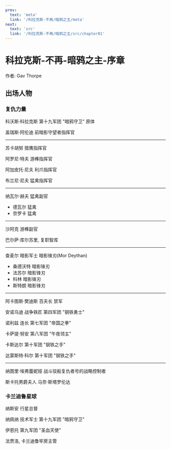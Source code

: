 ```yaml
---
prev:
  text: 'meta'
  link: '/科拉克斯-不再/暗鸦之主/meta'
next:
  text: 'src'
  link: '/科拉克斯-不再/暗鸦之主/src/chapter01'
---
```


# 科拉克斯-不再-暗鸦之主-序章

作者: Gav Thorpe

## 出场人物

### 复仇力量

科沃斯·科拉克斯 第十九军团 "暗鸦守卫" 原体

盖瑞斯·阿伦迪 前暗影守望者指挥官

--------

苏卡胡努 猎鹰指挥官

阿罗尼·特夫 游榫指挥官

阿加皮托·尼夫 利爪指挥官

布兰尼·尼夫 猛禽指挥官

--------

纳瓦尔·赫夫 猛禽副官
  + 德瓦尔 猛禽
  + 奈罗卡 猛禽

--------

沙阿克 游榫副官

巴尔萨·库尔苏里, 复职智库

--------

查麦尔 暗影军士 暗影锋刃(Mor Deythan)
  + 桑德沃特 暗影锋刃
  + 法苏尔 暗影锋刃
  + 科林 暗影锋刃
  + 斯特朗 暗影锋刃

--------

阿卡图斯·樊迪斯 百夫长 禁军

安诺乌迪 战争铁匠 第四军团 "钢铁勇士"

诺利兹 连长 第七军团 "帝国之拳"

卡萨提·努安 第八军团 "午夜领主"

卡斯达尔 第十军团 "钢铁之手"

达蒙斯特·科尔 第十军团 "钢铁之手"

--------

纳图里·埃弗蕾妮娅 战斗驳船复仇者号的战略控制者

斯卡托男爵夫人 马奈·斯塔罗伦达

### 卡兰迪鲁星球

纳斯安 行星总督

纳佩纳 技术军士 第十九军团 "暗鸦守卫"

伊恩托 第九军团 "圣血天使"

法贾洛, 卡兰迪鲁牢房主管
